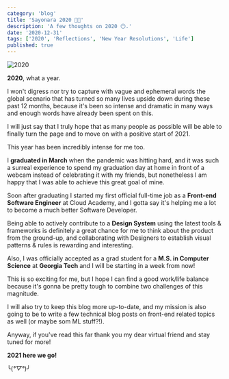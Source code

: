 ```yaml
---
category: 'blog'
title: 'Sayonara 2020 👋🏻'
description: 'A few thoughts on 2020 😶.'
date: '2020-12-31'
tags: ['2020', 'Reflections', 'New Year Resolutions', 'Life']
published: true
---
```


![2020](/static/images/blog-posts/goodbye-2020.jpg)

**2020**, what a year.

I won't digress nor try to capture with vague and ephemeral words the global scenario that has turned so many lives upside down during these past 12 months, because it's been so intense and dramatic in many ways and enough words have already been spent on this.

I will just say that I truly hope that as many people as possible will be able to finally turn the page and to move on with a positive start of 2021.

This year has been incredibly intense for me too.

I **graduated in March** when the pandemic was hitting hard, and it was such a surreal experience to spend my graduation day at home in front of a webcam instead of celebrating it with my friends, but nonetheless I am happy that I was able to achieve this great goal of mine.

Soon after graduating I started my first official full-time job as a **Front-end Software Engineer** at Cloud Academy, and I gotta say it's helping me a lot to become a much better Software Developer.

Being able to actively contribute to a **Design System** using the latest tools & frameworks is definitely a great chance for me to think about the product from the ground-up, and collaborating with Designers to establish visual patterns & rules is rewarding and interesting.

Also, I was officially accepted as a grad student for a **M.S. in Computer Science** at **Georgia Tech** and I will be starting in a week from now!

This is so exciting for me, but I hope I can find a good work/life balance because it's gonna be pretty tough to combine two challenges of this magnitude.

I will also try to keep this blog more up-to-date, and my mission is also going to be to write a few technical blog posts on front-end related topics as well (or maybe som ML stuff?!).

Anyway, if you've read this far thank you my dear virtual friend and stay tuned for more!

**2021 here we go!**

╰(_°▽°_)╯
